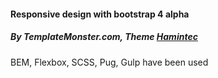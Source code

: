 <h4>Responsive design with bootstrap 4 alpha</h4>

<h5>By TemplateMonster.com, Theme <a href="https://www.templatemonster.com/ru/demo/62362.html">Hamintec</a></h5>
<p>BEM, Flexbox, SCSS, Pug, Gulp have been used</p>